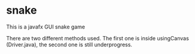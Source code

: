 # snake

This is a javafx GUI snake game

There are two different methods used. The first one is inside usingCanvas (Driver.java), the second one is still underprogress.
